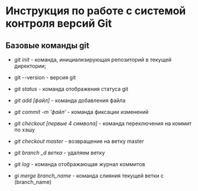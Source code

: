 # Инструкция по работе с системой контроля версий Git

## Базовые команды git

* *git init* - команда, инициализирующая репозиторий в текущей директории;
* git --version - версия git 
* *git status* - команда отображения статуса git
* *git add [файл]* - команда добавления файла
* *git commit -m 'файл'* - команда фиксации изменений
* *git checkout [первые 4 символа]* - команда переключения на коммит по хэшу 
* *git checkout master* - возвращение на ветку master
* *git branch _d ветка* - удаляем ветку
* *git log* - команда отображающая журнал коммитов

* *gi merge branch_name* - команда слияния текущей ветки с (branch_name)